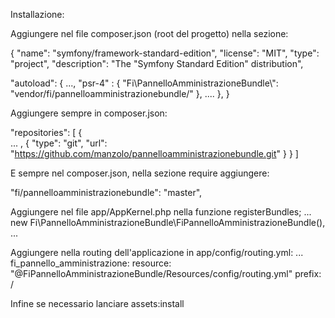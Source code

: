 Installazione:

Aggiungere nel file composer.json (root del progetto) nella sezione:

{
"name": "symfony/framework-standard-edition",
    "license": "MIT",
    "type": "project",
    "description": "The \"Symfony Standard Edition\" distribution",
    
"autoload": {
		...,
        "psr-4" : {
            "Fi\\PannelloAmministrazioneBundle\\": "vendor/fi/pannelloamministrazionebundle/"
        },
        ....
    },
}    

Aggiungere sempre in composer.json:

"repositories": [
        {   
            ...
           ,
            {
            "type": "git",
            "url": "https://github.com/manzolo/pannelloamministrazionebundle.git"
            }
        }
    ]

E sempre nel composer.json, nella sezione require aggiungere:

"fi/pannelloamministrazionebundle": "master",
        

Aggiungere nel file app/AppKernel.php nella funzione registerBundles;
...
new Fi\PannelloAmministrazioneBundle\FiPannelloAmministrazioneBundle(),
...    
	
Aggiungere nella routing dell'applicazione in app/config/routing.yml:
...
fi_pannello_amministrazione:
    resource: "@FiPannelloAmministrazioneBundle/Resources/config/routing.yml"
    prefix:   /

Infine se necessario lanciare assets:install
